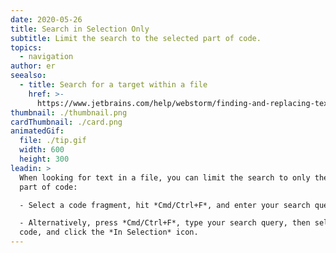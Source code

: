 ```yaml
---
date: 2020-05-26
title: Search in Selection Only
subtitle: Limit the search to the selected part of code.
topics:
  - navigation
author: er
seealso:
  - title: Search for a target within a file
    href: >-
      https://www.jetbrains.com/help/webstorm/finding-and-replacing-text-in-file.html
thumbnail: ./thumbnail.png
cardThumbnail: ./card.png
animatedGif:
  file: ./tip.gif
  width: 600
  height: 300
leadin: >
  When looking for text in a file, you can limit the search to only the selected
  part of code:

  - Select a code fragment, hit *Cmd/Ctrl+F*, and enter your search query.

  - Alternatively, press *Cmd/Ctrl+F*, type your search query, then select the
  code, and click the *In Selection* icon.
---
```


